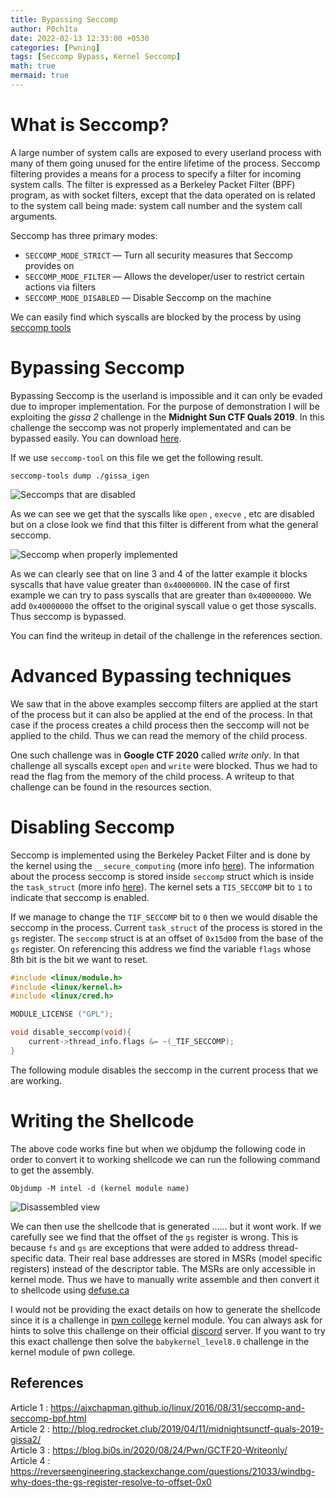 ```yaml
---
title: Bypassing Seccomp
author: P0ch1ta
date: 2022-02-13 12:33:00 +0530
categories: [Pwning]
tags: [Seccomp Bypass, Kernel Seccomp]
math: true
mermaid: true
---
```


# What is Seccomp?

A large number of system calls are exposed to every userland process with many of them going unused for the entire lifetime of the process. Seccomp filtering provides a means for a process to specify a filter for incoming system calls. The filter is expressed as a Berkeley Packet Filter (BPF) program, as with socket filters, except that the data operated on is related to the system call being made: system call number and the system call arguments.

Seccomp has three primary modes:

* `SECCOMP_MODE_STRICT` — Turn all security measures that Seccomp provides on
* `SECCOMP_MODE_FILTER` — Allows the developer/user to restrict certain actions via filters
* `SECCOMP_MODE_DISABLED` — Disable Seccomp on the machine

We can easily find which syscalls are blocked by the process by using <a href="https://github.com/david942j/seccomp-tools">seccomp tools</a>

# Bypassing Seccomp

Bypassing Seccomp is the userland is impossible and it can only be evaded due to improper implementation. For the purpose of demonstration I will be exploiting the *gissa 2* challenge in the **Midnight Sun CTF Quals 2019**. In this challenge the seccomp was not properly implementated and can be bypassed easily. You can download <a href="https://github.com/manasghandat/manasghandat.github.io/blob/master/assets/img/chal/gissa_igen" download>here</a>.

If we use `seccomp-tool` on this file we get the following result.

```
seccomp-tools dump ./gissa_igen
```

<img src="https://github.com/manasghandat/manasghandat.github.io/raw/master/assets/img/Images/Blog2/1.png" alt="Seccomps that are disabled">

As we can see we get that the syscalls like `open` , `execve` , etc are disabled but on a close look we find that this filter is different from what the general seccomp. 

<img src="https://github.com/manasghandat/manasghandat.github.io/raw/master/assets/img/Images/Blog2/2.png" alt="Seccomp when properly implemented">

As we can clearly see that on line 3 and 4 of the latter example it blocks syscalls that have value greater than `0x40000000`. IN the case of first example we can try to pass syscalls that are greater than `0x40000000`. We add `0x40000000` the offset to the original syscall value o get those syscalls. Thus seccomp is bypassed. 

You can find the writeup in detail of the challenge in the references section.

# Advanced Bypassing techniques

We saw that in the above examples seccomp filters are applied at the start of the process but it can also be applied at the end of the process. In that case if the process creates a child process then the seccomp will not be applied to the child. Thus we can read the memory of the child process.

One such challenge was in **Google CTF 2020** called *write only*. In that challenge all syscalls except `open` and `write` were blocked. Thus we had to read the flag from the memory of the child process. A writeup to that challenge can be found in the resources section.

# Disabling Seccomp

Seccomp is implemented using the Berkeley Packet Filter and is done by the kernel using the `__secure_computing` (more info <a href="https://elixir.bootlin.com/linux/latest/source/kernel/seccomp.c#L1325">here</a>). The information about the process seccomp is stored inside `seccomp` struct which is inside the `task_struct` (more info <a href="https://elixir.bootlin.com/linux/latest/source/include/linux/sched.h#L1124">here</a>). The kernel sets a `TIS_SECCOMP` bit to `1` to indicate that seccomp is enabled.

If we manage to change the `TIF_SECCOMP` bit to `0` then we would disable the seccomp in the process. Current `task_struct` of the process is stored in the `gs` register. The `seccomp` struct is at an offset of `0x15d00` from the base of the `gs` register. On referencing this address we find the variable `flags` whose 8th bit is the bit we want to reset.

```cpp
#include <linux/module.h>
#include <linux/kernel.h>
#include <linux/cred.h>

MODULE_LICENSE ("GPL");

void disable_seccomp(void){
    current->thread_info.flags &= ~(_TIF_SECCOMP);
}
```

The following module disables the seccomp in the current process that we are working.

# Writing the Shellcode

The above code works fine but when we objdump the following code in order to convert it to working shellcode we can run the following command to get the assembly.

```
Objdump -M intel -d (kernel module name)
```

<img src="https://github.com/manasghandat/manasghandat.github.io/raw/master/assets/img/Images/Blog2/3.png" alt="Disassembled view">

We can then use the shellcode that is generated ...... but it wont work. If we carefully see we find that the offset of the `gs` register is wrong. This is because `fs` and `gs` are exceptions that were added to address thread-specific data. Their real base addresses are stored in MSRs (model specific registers) instead of the descriptor table. The MSRs are only accessible in kernel mode. Thus we have to manually write assemble and then convert it to shellcode using <a href="https://defuse.ca/online-x86-assembler.htm#disassembly">defuse.ca</a>

I would not be providing the exact details on how to generate the shellcode since it is a challenge in <a href="https://dojo.pwn.college/">pwn college</a> kernel module. You can always ask for hints to solve this challenge on their official <a href="https://pwn.college/discord">discord</a> server. If you want to try this exact challenge then solve the `babykernel_level8.0` challenge in the kernel module of pwn college.

## References

Article 1 : https://ajxchapman.github.io/linux/2016/08/31/seccomp-and-seccomp-bpf.html <br>
Article 2 : http://blog.redrocket.club/2019/04/11/midnightsunctf-quals-2019-gissa2/ <br>
Article 3 : https://blog.bi0s.in/2020/08/24/Pwn/GCTF20-Writeonly/ <br>
Article 4 : https://reverseengineering.stackexchange.com/questions/21033/windbg-why-does-the-gs-register-resolve-to-offset-0x0
